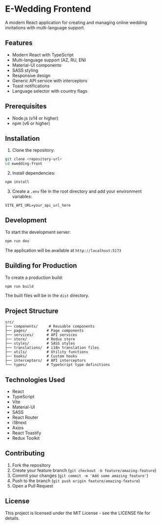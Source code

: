 # E-Wedding Frontend

A modern React application for creating and managing online wedding invitations with multi-language support.

## Features

- Modern React with TypeScript
- Multi-language support (AZ, RU, EN)
- Material-UI components
- SASS styling
- Responsive design
- Generic API service with interceptors
- Toast notifications
- Language selector with country flags

## Prerequisites

- Node.js (v14 or higher)
- npm (v6 or higher)

## Installation

1. Clone the repository:
```bash
git clone <repository-url>
cd ewedding-front
```

2. Install dependencies:
```bash
npm install
```

3. Create a `.env` file in the root directory and add your environment variables:
```env
VITE_API_URL=your_api_url_here
```

## Development

To start the development server:

```bash
npm run dev
```

The application will be available at `http://localhost:5173`

## Building for Production

To create a production build:

```bash
npm run build
```

The built files will be in the `dist` directory.

## Project Structure

```
src/
├── components/     # Reusable components
├── pages/         # Page components
├── services/      # API services
├── store/         # Redux store
├── styles/        # SASS styles
├── translations/  # i18n translation files
├── utils/         # Utility functions
├── hooks/         # Custom hooks
├── interceptors/  # API interceptors
└── types/         # TypeScript type definitions
```

## Technologies Used

- React
- TypeScript
- Vite
- Material-UI
- SASS
- React Router
- i18next
- Axios
- React Toastify
- Redux Toolkit

## Contributing

1. Fork the repository
2. Create your feature branch (`git checkout -b feature/amazing-feature`)
3. Commit your changes (`git commit -m 'Add some amazing feature'`)
4. Push to the branch (`git push origin feature/amazing-feature`)
5. Open a Pull Request

## License

This project is licensed under the MIT License - see the LICENSE file for details.
